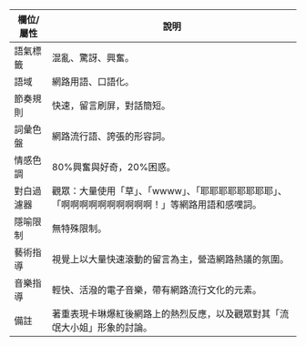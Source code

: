 | 欄位/屬性 | 說明 |
|---|---|
| 語氣標籤 | 混亂、驚訝、興奮。 |
| 語域 | 網路用語、口語化。 |
| 節奏規則 | 快速，留言刷屏，對話簡短。 |
| 詞彙色盤 | 網路流行語、誇張的形容詞。 |
| 情感色調 | 80%興奮與好奇，20%困惑。 |
| 對白過濾器 | 觀眾：大量使用「草」、「wwww」、「耶耶耶耶耶耶耶耶」、「啊啊啊啊啊啊啊啊啊啊！」等網路用語和感嘆詞。 |
| 隱喻限制 | 無特殊限制。 |
| 藝術指導 | 視覺上以大量快速滾動的留言為主，營造網路熱議的氛圍。 |
| 音樂指導 | 輕快、活潑的電子音樂，帶有網路流行文化的元素。 |
| 備註 | 著重表現卡琳爆紅後網路上的熱烈反應，以及觀眾對其「流氓大小姐」形象的討論。 |
